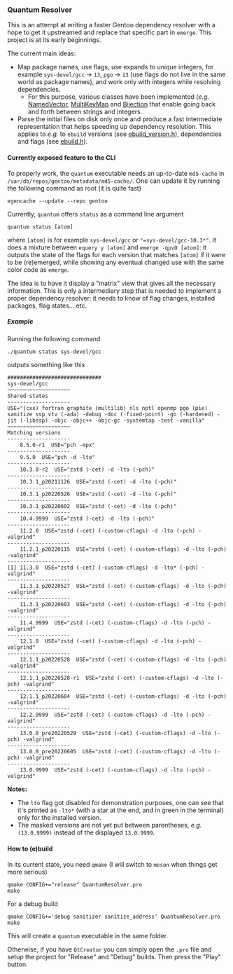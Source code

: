 ### Quantum Resolver

This is an attempt at writing a faster Gentoo dependency resolver with a hope to get it upstreamed and replace that specific part in `emerge`. This project is at its early beginnings.

The current main ideas:
- Map package names, use flags, use expands to unique integers, for example `sys-devel/gcc` -> `13`, `pgo` -> `13` (use flags do not live in the same world as package names), and work only with integers while resolving dependencies.
  - For this purpose, various classes have been implemented (_e.g._ [NamedVector](src/named_vector.h), [MultiKeyMap](src/multikey_map.h) and [Bijection](src/bijection.h) that enable going back and forth between strings and integers.
- Parse the initial files on disk only once and produce a fast intermediate representation that helps speeding up dependency resolution. This applies to _e.g._ to `ebuild` versions (see [ebuild_version.h](src/ebuild_version.h)), dependencies and flags (see [ebuild.h](src/ebuild.h)).


#### Currently exposed feature to the CLI

To properly work, the `quantum` executable needs an up-to-date `md5-cache` in `/var/db/repos/gentoo/metadata/md5-cache/`. One can update it by running the following command as root (it is quite fast)

```shell
egencache --update --repo gentoo
```

Currently, `quantum` offers `status` as a command line argument

```shell
quantum status [atom]
```

where `[atom]` is for example `sys-devel/gcc` or `"=sys-devel/gcc-10.3*"`. It does a mixture between `equery y [atom]` and `emerge -qpvO [atom]`: it outputs the state of the flags for each version that matches `[atom]` if it were to be (re)emerged, while showing any eventual changed use with the same color code as `emerge`.

The idea is to have it display a "matrix" view that gives all the necessary information. This is only a intermediary step that is needed to implement a proper dependency resolver: it needs to know of flag changes, installed packages, flag states... etc.

##### Example
Running the following command
```shell
./quantum status sys-devel/gcc
```

outputs something like this

```shell
##############################
sys-devel/gcc
~~~~~~~~~~~~~~~~~~~~
Shared states
--------------------
USE="(cxx) fortran graphite (multilib) nls nptl openmp pgo (pie) sanitize ssp vtv (-ada) -debug -doc (-fixed-point) -go (-hardened) -jit (-libssp) -objc -objc++ -objc-gc -systemtap -test -vanilla"
~~~~~~~~~~~~~~~~~~~~
Matching versions
--------------------
    8.5.0-r1  USE="pch -mpx"
--------------------
    9.5.0  USE="pch -d -lto"
--------------------
    10.3.0-r2  USE="zstd (-cet) -d -lto (-pch)"
--------------------
    10.3.1_p20211126  USE="zstd (-cet) -d -lto (-pch)"
--------------------
    10.3.1_p20220526  USE="zstd (-cet) -d -lto (-pch)"
--------------------
    10.3.1_p20220602  USE="zstd (-cet) -d -lto (-pch)"
--------------------
    10.4.9999  USE="zstd (-cet) -d -lto (-pch)"
--------------------
    11.2.0  USE="zstd (-cet) (-custom-cflags) -d -lto (-pch) -valgrind"
--------------------
    11.2.1_p20220115  USE="zstd (-cet) (-custom-cflags) -d -lto (-pch) -valgrind"
--------------------
[I] 11.3.0  USE="zstd (-cet) (-custom-cflags) -d -lto* (-pch) -valgrind"
--------------------
    11.3.1_p20220527  USE="zstd (-cet) (-custom-cflags) -d -lto (-pch) -valgrind"
--------------------
    11.3.1_p20220603  USE="zstd (-cet) (-custom-cflags) -d -lto (-pch) -valgrind"
--------------------
    11.4.9999  USE="zstd (-cet) (-custom-cflags) -d -lto (-pch) -valgrind"
--------------------
    12.1.0  USE="zstd (-cet) (-custom-cflags) -d -lto (-pch) -valgrind"
--------------------
    12.1.1_p20220528  USE="zstd (-cet) (-custom-cflags) -d -lto (-pch) -valgrind"
--------------------
    12.1.1_p20220528-r1  USE="zstd (-cet) (-custom-cflags) -d -lto (-pch) -valgrind"
--------------------
    12.1.1_p20220604  USE="zstd (-cet) (-custom-cflags) -d -lto (-pch) -valgrind"
--------------------
    12.2.9999  USE="zstd (-cet) (-custom-cflags) -d -lto (-pch) -valgrind"
--------------------
    13.0.0_pre20220529  USE="zstd (-cet) (-custom-cflags) -d -lto (-pch) -valgrind"
--------------------
    13.0.0_pre20220605  USE="zstd (-cet) (-custom-cflags) -d -lto (-pch) -valgrind"
--------------------
    13.0.9999  USE="zstd (-cet) (-custom-cflags) -d -lto (-pch) -valgrind"
```

**Notes:**
- The `lto` flag got disabled for demonstration purposes, one can see that it's printed as `-lto*` (with a star at the end, and in green in the terminal) only for the installed version.
- The masked versions are not yet put between parentheses, _e.g._ `(13.0.9999)` instead of the displayed `13.0.9999`.

#### How to (e)build

In its current state, you need `qmake` (I will switch to `meson` when things get more serious)

```shell
qmake CONFIG+="release" QuantumResolver.pro
make
```

For a debug build

```shell
qmake CONFIG+='debug sanitizer sanitize_address' QuantumResolver.pro
make
```

This will create a `quantum` executable in the same folder.

Otherwise, if you have `QtCreator` you can simply open the `.pro` file and setup the project for "Release" and "Debug" builds. Then press the "Play" button.
